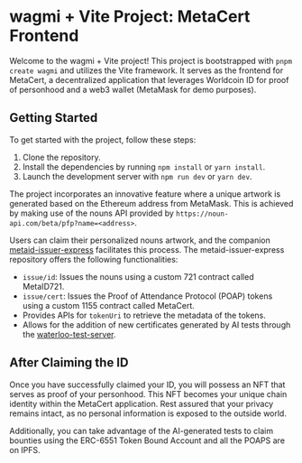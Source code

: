 # wagmi + Vite Project: MetaCert Frontend

Welcome to the wagmi + Vite project! This project is bootstrapped with `pnpm create wagmi` and utilizes the Vite framework. It serves as the frontend for MetaCert, a decentralized application that leverages Worldcoin ID for proof of personhood and a web3 wallet (MetaMask for demo purposes).

## Getting Started

To get started with the project, follow these steps:

1. Clone the repository.
2. Install the dependencies by running `npm install` or `yarn install`.
3. Launch the development server with `npm run dev` or `yarn dev`.

The project incorporates an innovative feature where a unique artwork is generated based on the Ethereum address from MetaMask. This is achieved by making use of the nouns API provided by `https://noun-api.com/beta/pfp?name=<address>`.

Users can claim their personalized nouns artwork, and the companion [metaid-issuer-express](https://github.com/peopledrivemecrazy/metaid-issuer-express) facilitates this process. The metaid-issuer-express repository offers the following functionalities:

- `issue/id`: Issues the nouns using a custom 721 contract called MetaID721.
- `issue/cert`: Issues the Proof of Attendance Protocol (POAP) tokens using a custom 1155 contract called MetaCert.
- Provides APIs for `tokenUri` to retrieve the metadata of the tokens.
- Allows for the addition of new certificates generated by AI tests through the [waterloo-test-server](https://github.com/endymionjkb/waterloo-test-server).

## After Claiming the ID

Once you have successfully claimed your ID, you will possess an NFT that serves as proof of your personhood. This NFT becomes your unique chain identity within the MetaCert application. Rest assured that your privacy remains intact, as no personal information is exposed to the outside world.

Additionally, you can take advantage of the AI-generated tests to claim bounties using the ERC-6551 Token Bound Account and all the POAPS are on IPFS.
